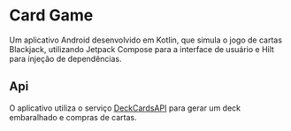 # Card Game
Um aplicativo Android desenvolvido em Kotlin, que simula o jogo de cartas Blackjack, utilizando Jetpack Compose para a interface de usuário e Hilt para injeção de dependências.

## Api 
O aplicativo utiliza o serviço [DeckCardsAPI](https://deckofcardsapi.com/) para gerar um deck embaralhado e compras de cartas.

